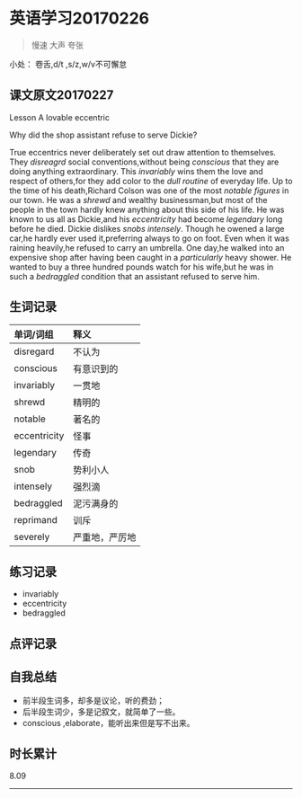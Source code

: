 # 英语学习20170226

> 慢速 大声 夸张

小处： 卷舌,d/t ,s/z,w/v不可懈怠

## 课文原文20170227

Lesson A lovable eccentric

Why did the shop assistant refuse to serve Dickie?

True eccentrics never deliberately set out draw attention to themselves.
They _disreagrd_ social conventions,without being _conscious_ that they are doing anything extraordinary.
This _invariably_ wins them the love and respect of others,for they add color to the _dull_ _routine_ of everyday life.
Up to the time of his death,Richard Colson was one of the most _notable figures_ in our town.
He was a _shrewd_ and wealthy businessman,but most of the people in the town hardly knew anything about this side of his life.
He was known to us all as Dickie,and his _eccentricity_ had become _legendary_ long before he died.
Dickie dislikes _snobs_ _intensely_.
Though he owened a large car,he hardly ever used it,preferring always to go on foot.
Even when it was raining heavily,he refused to carry an umbrella.
One day,he walked into an expensive shop after having been caught in a _particularly_ heavy shower.
He wanted to buy a three hundred pounds watch for his wife,but he was in such a _bedraggled_ condition that an assistant refused to serve him.


## 生词记录
| 单词/词组 | 释义  |
|:----------|:------|
| disregard | 不认为 |
| conscious | 有意识到的 |
| invariably | 一贯地 |
| shrewd | 精明的 |
| notable | 著名的 |
| eccentricity | 怪事 |
| legendary | 传奇 |
| snob | 势利小人 |
| intensely | 强烈滴|
| bedraggled | 泥污满身的 |
| reprimand | 训斥 |
| severely | 严重地，严厉地| 

## 练习记录
* invariably
* eccentricity
* bedraggled

## 点评记录


## 自我总结
* 前半段生词多，却多是议论，听的费劲；
* 后半段生词少，多是记叙文，就简单了一些。
* conscious ,elaborate，能听出来但是写不出来。 

## 时长累计
8.09

---
